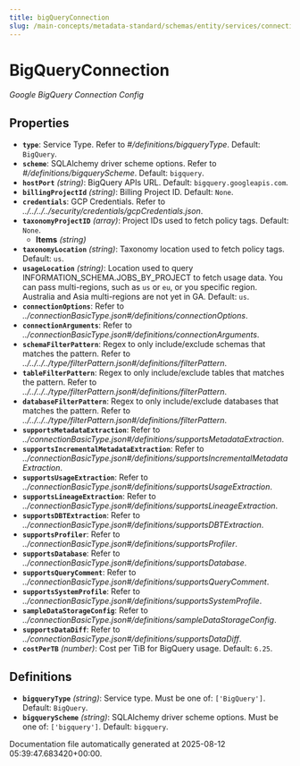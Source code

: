 ```yaml
---
title: bigQueryConnection
slug: /main-concepts/metadata-standard/schemas/entity/services/connections/database/bigqueryconnection
---
```


# BigQueryConnection

*Google BigQuery Connection Config*

## Properties

- **`type`**: Service Type. Refer to *#/definitions/bigqueryType*. Default: `BigQuery`.
- **`scheme`**: SQLAlchemy driver scheme options. Refer to *#/definitions/bigqueryScheme*. Default: `bigquery`.
- **`hostPort`** *(string)*: BigQuery APIs URL. Default: `bigquery.googleapis.com`.
- **`billingProjectId`** *(string)*: Billing Project ID. Default: `None`.
- **`credentials`**: GCP Credentials. Refer to *../../../../security/credentials/gcpCredentials.json*.
- **`taxonomyProjectID`** *(array)*: Project IDs used to fetch policy tags. Default: `None`.
  - **Items** *(string)*
- **`taxonomyLocation`** *(string)*: Taxonomy location used to fetch policy tags. Default: `us`.
- **`usageLocation`** *(string)*: Location used to query INFORMATION_SCHEMA.JOBS_BY_PROJECT to fetch usage data. You can pass multi-regions, such as `us` or `eu`, or you specific region. Australia and Asia multi-regions are not yet in GA. Default: `us`.
- **`connectionOptions`**: Refer to *../connectionBasicType.json#/definitions/connectionOptions*.
- **`connectionArguments`**: Refer to *../connectionBasicType.json#/definitions/connectionArguments*.
- **`schemaFilterPattern`**: Regex to only include/exclude schemas that matches the pattern. Refer to *../../../../type/filterPattern.json#/definitions/filterPattern*.
- **`tableFilterPattern`**: Regex to only include/exclude tables that matches the pattern. Refer to *../../../../type/filterPattern.json#/definitions/filterPattern*.
- **`databaseFilterPattern`**: Regex to only include/exclude databases that matches the pattern. Refer to *../../../../type/filterPattern.json#/definitions/filterPattern*.
- **`supportsMetadataExtraction`**: Refer to *../connectionBasicType.json#/definitions/supportsMetadataExtraction*.
- **`supportsIncrementalMetadataExtraction`**: Refer to *../connectionBasicType.json#/definitions/supportsIncrementalMetadataExtraction*.
- **`supportsUsageExtraction`**: Refer to *../connectionBasicType.json#/definitions/supportsUsageExtraction*.
- **`supportsLineageExtraction`**: Refer to *../connectionBasicType.json#/definitions/supportsLineageExtraction*.
- **`supportsDBTExtraction`**: Refer to *../connectionBasicType.json#/definitions/supportsDBTExtraction*.
- **`supportsProfiler`**: Refer to *../connectionBasicType.json#/definitions/supportsProfiler*.
- **`supportsDatabase`**: Refer to *../connectionBasicType.json#/definitions/supportsDatabase*.
- **`supportsQueryComment`**: Refer to *../connectionBasicType.json#/definitions/supportsQueryComment*.
- **`supportsSystemProfile`**: Refer to *../connectionBasicType.json#/definitions/supportsSystemProfile*.
- **`sampleDataStorageConfig`**: Refer to *../connectionBasicType.json#/definitions/sampleDataStorageConfig*.
- **`supportsDataDiff`**: Refer to *../connectionBasicType.json#/definitions/supportsDataDiff*.
- **`costPerTB`** *(number)*: Cost per TiB for BigQuery usage. Default: `6.25`.
## Definitions

- **`bigqueryType`** *(string)*: Service type. Must be one of: `['BigQuery']`. Default: `BigQuery`.
- **`bigqueryScheme`** *(string)*: SQLAlchemy driver scheme options. Must be one of: `['bigquery']`. Default: `bigquery`.


Documentation file automatically generated at 2025-08-12 05:39:47.683420+00:00.
